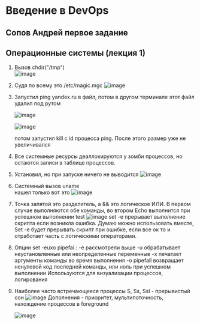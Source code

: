 # Введение в DevOps

##  Сопов Андрей первое задание 


## Операционные системы (лекция 1)


1. Вызов chdir("/tmp")    
   ![image](https://user-images.githubusercontent.com/5323690/169380086-bcd24595-280a-496d-9421-473443dbcd79.png)
2. Судя по всему это /etc/magic.mgc
   ![image](https://user-images.githubusercontent.com/5323690/169382960-e88e4b26-0ecc-4171-bca3-e09110698aa8.png)

3. Запустил ping yandex.ru в файл, потом в другом терминале этот файл удалил под рутом
   
   ![image](https://user-images.githubusercontent.com/5323690/169391638-be46b13f-898f-4878-a82d-169b32f2a60b.png)

   ![image](https://user-images.githubusercontent.com/5323690/169391502-d8f4f9fa-e3de-44ae-a3a4-61b25d7c54c8.png)
   
   потом запустил kill с id процесса ping. После этого размер уже не увеличивался
4. Все системные ресурсы деаллокируются у зомби процессов, но остаются записи в таблице процессов.
5. Установил, но при запуске ничего не выводится 
   ![image](https://user-images.githubusercontent.com/5323690/169525724-ed005171-91ab-4a03-8ae1-27d37e7123ed.png)
6. Системный вызов uname  
    нашел только вот это 
    ![image](https://user-images.githubusercontent.com/5323690/169542108-07f52f0e-8b9e-4648-979a-e998336990bf.png)
 
7. Точка запятой это разделитель, а && это логическое ИЛИ. В первом случае выполняются обе команды, во втором Echo выполнится при успешном выполнении test
   ![image](https://user-images.githubusercontent.com/5323690/169538590-9d5d41f6-c173-4029-aed3-038dcfe6ffad.png)
   set -e прерывает выполнение скрипта если возникла ошибка. 
   Думаю можно использовать вместе, Set -e будет прерывать скрипт при ошибке, если все ок то и отработает часть с логическими операторами.
8. Опции set -euxo pipefai :
   -e рассмотрели выше
   -u обрабатывает неустановленные или неопределенные переменные
   -x печатает аргументы команды во время выполнения
   -o pipefail возвращает ненулевой код последней команды, или ноль при успешном выполнении
   Используются для визуализации процессов, логирования
9. Наиболее часто встречающееся процессы S, Ss, Ssl - прерывистый сон
   ![image](https://user-images.githubusercontent.com/5323690/169547601-0dbcae95-b64b-46cb-9623-fc8fb7fc855b.png)
   Дополнения - приоритет, мультипоточность, нахождение процессов в foreground
   
   ![image](https://user-images.githubusercontent.com/5323690/169548175-a919a422-114b-423e-afdf-b80c38100d29.png)
   

